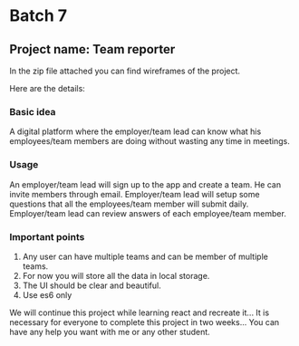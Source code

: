 # Batch 7

## Project name: Team reporter

In the zip file attached you can find wireframes of the project.

Here are the details:

### Basic idea

A digital platform where the employer/team lead can know what his employees/team members are doing without wasting any time in meetings.

### Usage

An employer/team lead will sign up to the app and create a team. He can invite members through email. Employer/team lead will setup some questions that all the employees/team member will submit daily. Employer/team lead can review answers of each employee/team member.

### Important points

1. Any user can have multiple teams and can be member of multiple teams.
1. For now you will store all the data in local storage.
1. The UI should be clear and beautiful.
1. Use es6 only

We will continue this project while learning react and recreate it...
It is necessary for everyone to complete this project in two weeks... You can have any help you want with me or any other student.
